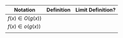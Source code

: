 

| Notation           | Definition | Limit Definition? |
| ------------------ | ---------- | ----------------- |
| $f(x) \in O(g(x))$ |            |                   |
| $f(x) \in o(g(x))$ |            |                   |
|                    |            |                   |
